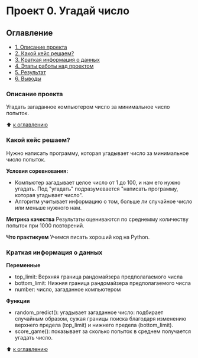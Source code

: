 # Проект 0. Угадай число

## Оглавление
- [1. Описание проекта](https://github.com/mrKaffeine/autistic_convulsions/tree/main/project_0/README.md#Описание-проекта) 
- [2. Какой кейс решаем?](https://github.com/mrKaffeine/autistic_convulsions/tree/main/project_0/README.md#Какой-кейс-решаем?) 
- [3. Краткая информация о данных](https://github.com/mrKaffeine/autistic_convulsions/tree/main/project_0/README.md#Краткая-информация-о-данных) 
- [4. Этапы работы над проектом](https://github.com/mrKaffeine/autistic_convulsions/tree/main/project_0/README.md#Этапы-работы-над-проектом)
- [5. Результат](https://github.com/mrKaffeine/autistic_convulsions/tree/main/project_0/README.md#Результат) 
- [6. Выводы](https://github.com/mrKaffeine/autistic_convulsions/tree/main/project_0/README.md#Выводы) 

### Описание проекта
Угадать загаданное компьютером число за минимальное число попыток.

:arrow_up: [к оглавлению](https://github.com/mrKaffeine/autistic_convulsions/tree/main/project_0/README.md#Оглавление)

### Какой кейс решаем?
Нужно написать программу, которая угадывает число за минимальное число попыток.

**Условия соревнования:** 
- Компьютер загадывает целое число от 1 до 100, и нам его нужно угадать. Под "угадать" подразумевается "написать программу, которая угадывает число".
- Алгоритм учитывает информацию о том, больше ли случайное число или меньше нужного нам.

**Метрика качества** 
Результаты оцениваются по среднемму количеству попыток при 1000 повторений.

**Что практикуем** 
Учимся писать хороший код на Python.

### Краткая информация о данных
**Переменные**
- top_limit: Верхняя граница рандомайзера предполагаемого числа
- bottom_limit: Нижняя граница рандомайзера предполагаемого числа
- number: число, загаданное компьютером

**Функции**
- random_predict(): угадывает загаданное число: подбирает случайным образом, сужая границы поиска благодаря изменению верхнего предела (top_limit) и нижнего предела (bottom_limit).
- score_game(): показывает за сколько попыток в среднем получается угадать число.

:arrow_up: [к оглавлению](https://github.com/mrKaffeine/autistic_convulsions/tree/main/project_0/README.md#Оглавление)